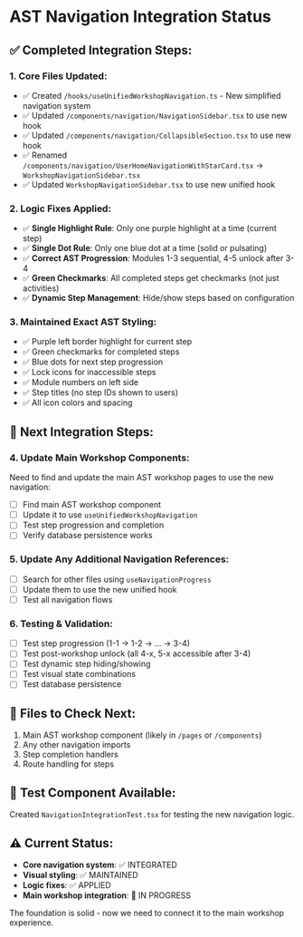 # AST Navigation Integration Status

## ✅ **Completed Integration Steps:**

### **1. Core Files Updated:**
- ✅ Created `/hooks/useUnifiedWorkshopNavigation.ts` - New simplified navigation system
- ✅ Updated `/components/navigation/NavigationSidebar.tsx` to use new hook  
- ✅ Updated `/components/navigation/CollapsibleSection.tsx` to use new hook
- ✅ Renamed `/components/navigation/UserHomeNavigationWithStarCard.tsx` → `WorkshopNavigationSidebar.tsx`
- ✅ Updated `WorkshopNavigationSidebar.tsx` to use new unified hook

### **2. Logic Fixes Applied:**
- ✅ **Single Highlight Rule**: Only one purple highlight at a time (current step)
- ✅ **Single Dot Rule**: Only one blue dot at a time (solid or pulsating) 
- ✅ **Correct AST Progression**: Modules 1-3 sequential, 4-5 unlock after 3-4
- ✅ **Green Checkmarks**: All completed steps get checkmarks (not just activities)
- ✅ **Dynamic Step Management**: Hide/show steps based on configuration

### **3. Maintained Exact AST Styling:**
- ✅ Purple left border highlight for current step
- ✅ Green checkmarks for completed steps
- ✅ Blue dots for next step progression
- ✅ Lock icons for inaccessible steps
- ✅ Module numbers on left side
- ✅ Step titles (no step IDs shown to users)
- ✅ All icon colors and spacing

## 🔄 **Next Integration Steps:**

### **4. Update Main Workshop Components:**
Need to find and update the main AST workshop pages to use the new navigation:
- [ ] Find main AST workshop component
- [ ] Update it to use `useUnifiedWorkshopNavigation` 
- [ ] Test step progression and completion
- [ ] Verify database persistence works

### **5. Update Any Additional Navigation References:**
- [ ] Search for other files using `useNavigationProgress`
- [ ] Update them to use the new unified hook
- [ ] Test all navigation flows

### **6. Testing & Validation:**
- [ ] Test step progression (1-1 → 1-2 → ... → 3-4)
- [ ] Test post-workshop unlock (all 4-x, 5-x accessible after 3-4)
- [ ] Test dynamic step hiding/showing
- [ ] Test visual state combinations
- [ ] Test database persistence

## 📁 **Files to Check Next:**
1. Main AST workshop component (likely in `/pages` or `/components`)
2. Any other navigation imports
3. Step completion handlers
4. Route handling for steps

## 🧪 **Test Component Available:**
Created `NavigationIntegrationTest.tsx` for testing the new navigation logic.

## ⚠️ **Current Status:**
- **Core navigation system**: ✅ INTEGRATED
- **Visual styling**: ✅ MAINTAINED  
- **Logic fixes**: ✅ APPLIED
- **Main workshop integration**: 🔄 IN PROGRESS

The foundation is solid - now we need to connect it to the main workshop experience.
